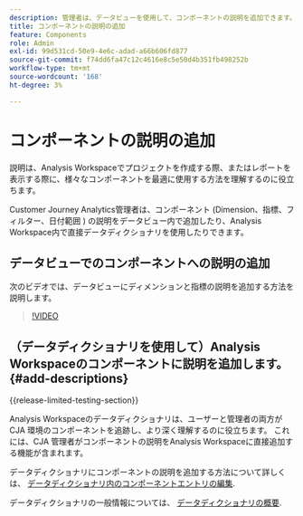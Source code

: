 ```yaml
---
description: 管理者は、データビューを使用して、コンポーネントの説明を追加できます。
title: コンポーネントの説明の追加
feature: Components
role: Admin
exl-id: 99d531cd-50e9-4e6c-adad-a66b606fd877
source-git-commit: f74dd6fa47c12c4616e8c5e50d4b351fb498252b
workflow-type: tm+mt
source-wordcount: '168'
ht-degree: 3%

---
```


# コンポーネントの説明の追加

説明は、Analysis Workspaceでプロジェクトを作成する際、またはレポートを表示する際に、様々なコンポーネントを最適に使用する方法を理解するのに役立ちます。

Customer Journey Analytics管理者は、コンポーネント (Dimension、指標、フィルター、日付範囲 ) の説明をデータビュー内で追加したり、Analysis Workspace内で直接データディクショナリを使用したりできます。

## データビューでのコンポーネントへの説明の追加

次のビデオでは、データビューにディメンションと指標の説明を追加する方法を説明します。

>[!VIDEO](https://video.tv.adobe.com/v/25453/?quality=12)

## （データディクショナリを使用して）Analysis Workspaceのコンポーネントに説明を追加します。 {#add-descriptions}

{{release-limited-testing-section}}

Analysis Workspaceのデータディクショナリは、ユーザーと管理者の両方が CJA 環境のコンポーネントを追跡し、より深く理解するのに役立ちます。 これには、CJA 管理者がコンポーネントの説明をAnalysis Workspaceに直接追加する機能が含まれます。

データディクショナリにコンポーネントの説明を追加する方法について詳しくは、 [データディクショナリ内のコンポーネントエントリの編集](/help/components/data-dictionary/edit-entries-data-dictionary.md).

データディクショナリの一般情報については、 [データディクショナリの概要](/help/components/data-dictionary/data-dictionary-overview.md).
